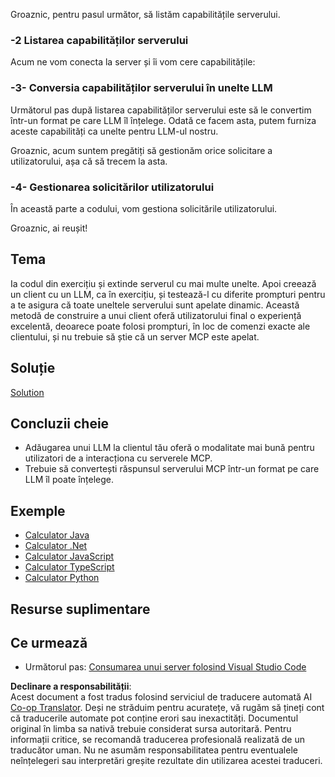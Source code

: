 <!--
CO_OP_TRANSLATOR_METADATA:
{
  "original_hash": "bc3ae5af5973160abba9976cb5a4704c",
  "translation_date": "2025-06-13T11:36:16+00:00",
  "source_file": "03-GettingStarted/03-llm-client/README.md",
  "language_code": "ro"
}
-->
Groaznic, pentru pasul următor, să listăm capabilitățile serverului.

### -2 Listarea capabilităților serverului

Acum ne vom conecta la server și îi vom cere capabilitățile: 

### -3- Conversia capabilităților serverului în unelte LLM

Următorul pas după listarea capabilităților serverului este să le convertim într-un format pe care LLM îl înțelege. Odată ce facem asta, putem furniza aceste capabilități ca unelte pentru LLM-ul nostru.

Groaznic, acum suntem pregătiți să gestionăm orice solicitare a utilizatorului, așa că să trecem la asta.

### -4- Gestionarea solicitărilor utilizatorului

În această parte a codului, vom gestiona solicitările utilizatorului.

Groaznic, ai reușit!

## Tema

Ia codul din exercițiu și extinde serverul cu mai multe unelte. Apoi creează un client cu un LLM, ca în exercițiu, și testează-l cu diferite prompturi pentru a te asigura că toate uneltele serverului sunt apelate dinamic. Această metodă de construire a unui client oferă utilizatorului final o experiență excelentă, deoarece poate folosi prompturi, în loc de comenzi exacte ale clientului, și nu trebuie să știe că un server MCP este apelat.

## Soluție

[Solution](/03-GettingStarted/03-llm-client/solution/README.md)

## Concluzii cheie

- Adăugarea unui LLM la clientul tău oferă o modalitate mai bună pentru utilizatori de a interacționa cu serverele MCP.
- Trebuie să convertești răspunsul serverului MCP într-un format pe care LLM îl poate înțelege.

## Exemple

- [Calculator Java](../samples/java/calculator/README.md)
- [Calculator .Net](../../../../03-GettingStarted/samples/csharp)
- [Calculator JavaScript](../samples/javascript/README.md)
- [Calculator TypeScript](../samples/typescript/README.md)
- [Calculator Python](../../../../03-GettingStarted/samples/python)

## Resurse suplimentare

## Ce urmează

- Următorul pas: [Consumarea unui server folosind Visual Studio Code](/03-GettingStarted/04-vscode/README.md)

**Declinare a responsabilității**:  
Acest document a fost tradus folosind serviciul de traducere automată AI [Co-op Translator](https://github.com/Azure/co-op-translator). Deși ne străduim pentru acuratețe, vă rugăm să țineți cont că traducerile automate pot conține erori sau inexactități. Documentul original în limba sa nativă trebuie considerat sursa autoritară. Pentru informații critice, se recomandă traducerea profesională realizată de un traducător uman. Nu ne asumăm responsabilitatea pentru eventualele neînțelegeri sau interpretări greșite rezultate din utilizarea acestei traduceri.